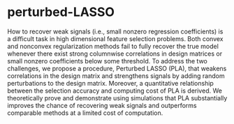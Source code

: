 # perturbed-LASSO

How to recover weak signals (i.e., small nonzero regression coefficients) is a difficult task in high dimensional feature selection problems. Both convex and nonconvex regularization methods fail to fully recover the true model whenever there exist strong columnwise correlations in design matrices or small nonzero coefficients below some threshold. To address the two challenges, we propose a procedure, Perturbed LASSO (PLA), that weakens correlations in the design matrix and strengthens signals by adding random perturbations to the design matrix. Moreover, a quantitative relationship between the selection accuracy and computing cost of PLA is derived. We theoretically prove and demonstrate using simulations that PLA substantially improves the chance of recovering weak signals and outperforms comparable methods at a limited cost of computation.
